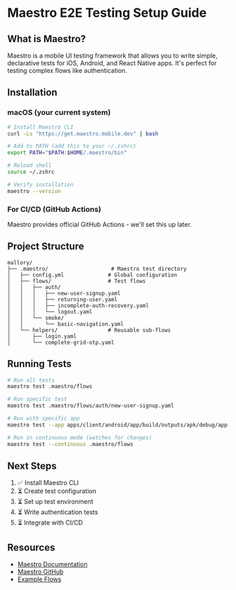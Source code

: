 # Maestro E2E Testing Setup Guide

## What is Maestro?

Maestro is a mobile UI testing framework that allows you to write simple, declarative tests for iOS, Android, and React Native apps. It's perfect for testing complex flows like authentication.

## Installation

### macOS (your current system)

```bash
# Install Maestro CLI
curl -Ls "https://get.maestro.mobile.dev" | bash

# Add to PATH (add this to your ~/.zshrc)
export PATH="$PATH:$HOME/.maestro/bin"

# Reload shell
source ~/.zshrc

# Verify installation
maestro --version
```

### For CI/CD (GitHub Actions)

Maestro provides official GitHub Actions - we'll set this up later.

## Project Structure

```
mallory/
├── .maestro/                    # Maestro test directory
│   ├── config.yml              # Global configuration
│   ├── flows/                  # Test flows
│   │   ├── auth/
│   │   │   ├── new-user-signup.yaml
│   │   │   ├── returning-user.yaml
│   │   │   ├── incomplete-auth-recovery.yaml
│   │   │   └── logout.yaml
│   │   └── smoke/
│   │       └── basic-navigation.yaml
│   └── helpers/                # Reusable sub-flows
│       ├── login.yaml
│       └── complete-grid-otp.yaml
```

## Running Tests

```bash
# Run all tests
maestro test .maestro/flows

# Run specific test
maestro test .maestro/flows/auth/new-user-signup.yaml

# Run with specific app
maestro test --app apps/client/android/app/build/outputs/apk/debug/app-debug.apk .maestro/flows

# Run in continuous mode (watches for changes)
maestro test --continuous .maestro/flows
```

## Next Steps

1. ✅ Install Maestro CLI
2. ⏳ Create test configuration
3. ⏳ Set up test environment
4. ⏳ Write authentication tests
5. ⏳ Integrate with CI/CD

## Resources

- [Maestro Documentation](https://maestro.mobile.dev/)
- [Maestro GitHub](https://github.com/mobile-dev-inc/maestro)
- [Example Flows](https://maestro.mobile.dev/examples)

